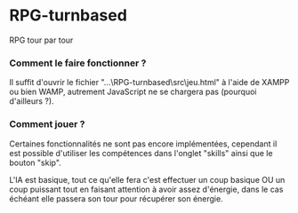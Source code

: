 # RPG-turnbased
RPG tour par tour

### Comment le faire fonctionner ? 

Il suffit d'ouvrir le fichier "...\RPG-turnbased\src\jeu.html" à l'aide de XAMPP ou bien WAMP, autrement JavaScript ne se chargera pas (pourquoi d'ailleurs ?).


### Comment jouer ?

Certaines fonctionnalités ne sont pas encore implémentées, cependant il est possible d'utiliser les compétences dans l'onglet "skills" ainsi que le bouton "skip".

L'IA est basique, tout ce qu'elle fera c'est effectuer un coup basique OU un coup puissant tout en faisant attention à avoir assez d'énergie, dans le cas échéant elle passera son tour pour récupérer son énergie.
